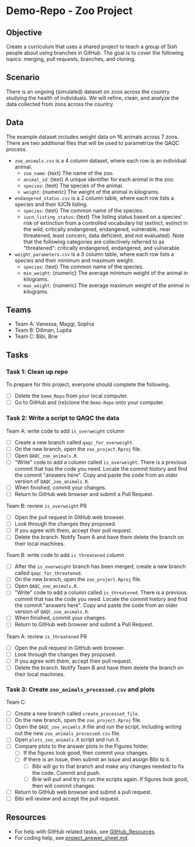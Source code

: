 # Demo-Repo - Zoo Project

## Objective
Create a curriculum that uses a shared project to teach a group of 5ish people about using branches in GitHub. The goal is to cover the following topics: merging, pull requests, branches, and cloning. 
## Scenario
There is an ongoing (simulated) dataset on zoos across the country studying the health of individuals. We will refine, clean, and analyze the data collected from zoos across the country. 
## Data
The example dataset includes weight data on 16 animals across 7 zoos. There are two additional files that will be used to parametrize the QAQC process. 
- `zoo_animals.csv` is a 4 column dataset, where each row is an individual animal. 
	- `zoo_name`: {text} The name of the zoo.
	- `animal_id`: {text} A unique identifier for each animal in the zoo.
	- `species`: {text} The species of the animal.
	- `weight`: {numeric} The weight of the animal in kilograms. 
- `endangered_status.csv` is a 2 column table, where each row lists a species and their IUCN listing. 
	- `species`: {text} The common name of the species.
	- `iucn_listing_status`: {text} The listing status based on a species' risk of extinction from a controlled vocabulary list (extinct, extinct in the wild, critically endangered, endangered, vulnerable, near threatened, least concern, data deficient, and not evaluated). Note that the following categories are collectively referred to as "threatened": critically endangered, endangered, and vulnerable. 
- `weight_parameters.csv` is a 3 column table, where each row lists a species and their minimum and maximum weight. 
	- `species`: {text} The common name of the species. 
	- `min_weight`: {numeric} The average minimum weight of the animal in kilograms. 
	- `max_weight`: {numeric} The average maximum weight of the animal in kilograms. 
## Teams
- Team A: Vanessa, Maggi, Sophia
- Team B: Dillman, Lupita
- Team C: Bibi, Brie
## Tasks
### Task 1: Clean up repo
To prepare for this project, everyone should complete the following. 
- [ ] Delete the `Demo_Repo` from your local computer.
- [ ] Go to GitHub and (re)clone the `Demo-Repo` onto your computer. 
### Task 2: Write a script to QAQC the data
Team A: write code to add `is_overweight` column
- [ ] Create a new branch called `qaqc_for_overweight`.
- [ ] On the new branch, open the `zoo_project.Rproj` file.
- [ ] Open `QAQC_zoo_animals.R`.
- [ ] "Write" code to add a column called `is_overweight`. There is a previous commit that has the code you need. Locate the commit history and find the commit "answers here". Copy and paste the code from an older version of `QAQC_zoo_animals.R`. 
- [ ] When finished, commit your changes. 
- [ ] Return to GitHub web browser and submit a Pull Request.

Team B: review `is_overweight` PR
- [ ] Open the pull request in GitHub web browser.
- [ ] Look through the changes they proposed. 
- [ ] If you agree with them, accept their pull request. 
- [ ] Delete the branch. Notify Team A and have them delete the branch on their local machines. 

Team B: write code to add `is_threatened` column
- [ ] After the `is_overweight` branch has been merged, create a new branch called `qaqc_for_threatened`.
- [ ] On the new branch, open the `zoo_project.Rproj` file. 
- [ ] Open `QAQC_zoo_animals.R`.
- [ ] "Write" code to add a column called `is_threatened`. There is a previous commit that has the code you need. Locate the commit history and find the commit "answers here". Copy and paste the code from an older version of `QAQC_zoo_animals.R`. 
- [ ] When finished, commit your changes. 
- [ ] Return to GitHub web browser and submit a Pull Request. 

Team A: review `is_threatened` PR
- [ ] Open the pull request in GitHub web browser.
- [ ] Look through the changes they proposed. 
- [ ] If you agree with them, accept their pull request. 
- [ ] Delete the branch. Notify Team B and have them delete the branch on their local machines. 

### Task 3: Create `zoo_animals_processed.csv` and plots
Team C: 
- [ ] Create a new branch called `create_processed_file`.
- [ ] On the new branch, open the `zoo_project.Rproj` file. 
- [ ] Open the `QAQC_zoo_aniamls.R` file and run the script, including writing out the new `zoo_animals_processed.csv` file. 
- [ ] Open `plots_zoo_animals.R` script and run it. 
- [ ] Compare plots to the answer plots in the Figures folder. 
	- [ ] If the figures look good, then commit your changes. 
	- [ ] If there is an issue, then submit an issue and assign Bibi to it. 
		- [ ] Bibi will go to that branch and make any changes needed to fix the code. Commit and push. 
		- [ ] Brie will pull and try to run the scripts again. If figures look good, then will commit changes. 
- [ ] Return to GitHub web browser and submit a pull request. 
- [ ] Bibi will review and accept the pull request. 

## Resources
- For help with GitHub related tasks, see [GitHub_Resources](https://github.com/bpowers24/Demo-Repo/blob/create-zoo-project/GitHub_Resources.md).
- For coding help, see [project_answer_sheet.md](https://github.com/bpowers24/Demo-Repo/blob/create-zoo-project/project_answer_sheet.md).
